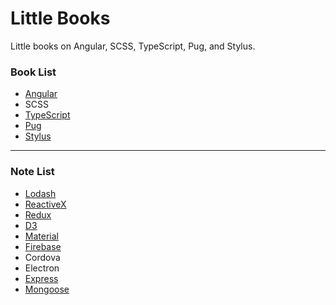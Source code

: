 # Little Books

Little books on Angular, SCSS, TypeScript, Pug, and Stylus.

### Book List
* [Angular](https://github.com/Shyam-Chen/Little-Books/blob/master/Angular/README.md)
* SCSS
* [TypeScript](https://github.com/Shyam-Chen/Little-Books/blob/master/TypeScript.md)
* [Pug](https://github.com/Shyam-Chen/Little-Books/blob/master/Pug.md)
* [Stylus](https://github.com/Shyam-Chen/Little-Books/blob/master/Stylus.md)

***

### Note List
* [Lodash](https://github.com/Shyam-Chen/Little-Books/blob/master/Lodash.md)
* [ReactiveX](https://github.com/Shyam-Chen/Little-Books/blob/master/ReactiveX.md)
* [Redux](https://github.com/Shyam-Chen/Little-Books/blob/master/Redux.md)
* [D3](https://github.com/Shyam-Chen/Little-Books/blob/master/D3.md)
* [Material](https://github.com/Shyam-Chen/Little-Books/blob/master/Material.md)
* [Firebase](https://github.com/Shyam-Chen/Little-Books/blob/master/Firebase.md)
* Cordova
* Electron
* [Express](https://github.com/Shyam-Chen/Little-Books/blob/master/Express.md)
* [Mongoose](https://github.com/Shyam-Chen/Little-Books/blob/master/Mongoose.md)
